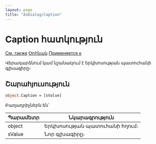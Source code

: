 ```yaml
---
layout: page
title: "AsDialog/Caption"
---
```



# Caption հատկություն
[См. также](ECaption.md) [Օրինակ](../../Examples/E_AsUstPar.html) [Применяется к](../Asustpar.md)

Վերադարձնում կամ նշանակում է երկխոսության պատուհանի գլխագիրը։

## Շարահյուսություն

``` vb
object.Caption = [sValue] 
```
Բաղադրիչներն են՝


| Պարամետր | Նկարագրություն |
|--|--|
| object | Երկխոսության պատուհանի հղում։ |
| sValue| Նոր գլխագիրը։ |
